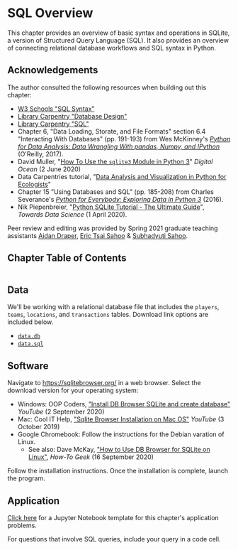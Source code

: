 # SQL Overview

This chapter provides an overview of basic syntax and operations in SQLite, a version of Structured Query Language (SQL). It also provides an overview of connecting relational database workflows and SQL syntax in Python.

## Acknowledgements

The author consulted the following resources when building out this chapter:
- [W3 Schools "SQL Syntax"](https://www.w3schools.com/sql/sql_syntax.asp)
- [Library Carpentry "Database Design"](https://librarycarpentry.org/lc-sql/08-database-design/index.html)
- [Library Carpentry "SQL"](https://librarycarpentry.org/lc-sql/)
- Chapter 6, "Data Loading, Storate, and File Formats" section 6.4 "Interacting With Databases" (pp. 191-193) from Wes McKinney's [*Python for Data Analysis: Data Wrangling With pandas, Numpy, and IPython*](https://www.oreilly.com/library/view/python-for-data/9781491957653/) (O'Reilly, 2017).
- David Muller, "[How To Use the `sqlite3` Module in Python 3](https://www.digitalocean.com/community/tutorials/how-to-use-the-sqlite3-module-in-python-3)" *Digital Ocean* (2 June 2020)
- Data Carpentries tutorial, "[Data Analysis and Visualization in Python for Ecologists](https://datacarpentry.org/python-ecology-lesson/09-working-with-sql/index.html)"
- Chapter 15 "Using Databases and SQL" (pp. 185-208) from Charles Severance's [*Python for Everybody: Exploring Data in Python 3*](https://www.py4e.com/) (2016).
- Nik Piepenbreier, "[Python SQLite Tutorial - The Ultimate Guide](https://towardsdatascience.com/python-sqlite-tutorial-the-ultimate-guide-fdcb8d7a4f30)", *Towards Data Science* (1 April 2020).

Peer review and editing was provided by Spring 2021 graduate teaching assistants [Aidan Draper](https://github.com/adraper2), [Eric Tsai Sahoo](https://github.com/milktea292) & [Subhadyuti Sahoo](https://github.com/SDSAHOO703).

## Chapter Table of Contents

```{tableofcontents}
```

## Data

We'll be working with a relational database file that includes the `players`, `teams`, `locations`, and `transactions` tables. Download link options are included below.
- [`data.db`](https://raw.githubusercontent.com/kwaldenphd/elements-of-computing/main/book/data/ch4/data.db)
- [`data.sql`](https://raw.githubusercontent.com/kwaldenphd/elements-of-computing/main/book/data/ch4/data.sql)

## Software

Navigate to https://sqlitebrowser.org/ in a web browser. Select the download version for your operating system:
- Windows: OOP Coders, ["Install DB Browser SQLite and create database"](https://youtu.be/CDen1TavGQ8) *YouTube* (2 September 2020)
- Mac: Cool IT Help, ["Sqlite Browser Installation on Mac OS"](https://youtu.be/SkXxnasbrFY) *YouTube* (3 October 2019)
- Google Chromebook: Follow the instructions for the Debian varation of Linux. 
  * See also: Dave McKay, ["How to Use DB Browser for SQLite on Linux"](https://www.howtogeek.com/704243/how-to-use-db-browser-for-sqlite-on-linux/), *How-To Geek* (16 September 2020)

Follow the installation instructions. Once the installation is complete, launch the program.

## Application

[Click here](https://colab.research.google.com/drive/1oxQZ20oju13Peb04Jim97hGtVv0kgFMO?usp=sharing) for a Jupyter Notebook template for this chapter's application problems.

For questions that involve SQL queries, include your query in a code cell.